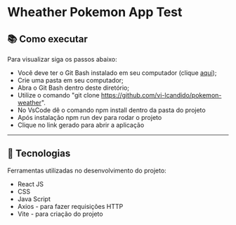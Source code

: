 # Wheather Pokemon App Test
## :books: Como executar

Para visualizar siga os passos abaixo: 
- Você deve ter o Git Bash instalado em seu computador (clique <a href="https://git-scm.com/download/win">aqui</a>);
- Crie uma pasta em seu computador;
- Abra o Git Bash dentro deste diretório;
- Utilize o comando "git clone https://github.com/vi-lcandido/pokemon-weather".
- No VsCode dê o comando npm install dentro da pasta do projeto
- Após instalação npm run dev para rodar o projeto
- Clique no link gerado para abrir a aplicação


---

## :hammer: Tecnologias

Ferramentas utilizadas no desenvolvimento do projeto:

- React JS
- CSS
- Java Script
- Axios - para fazer requisições HTTP
- Vite - para criação do projeto